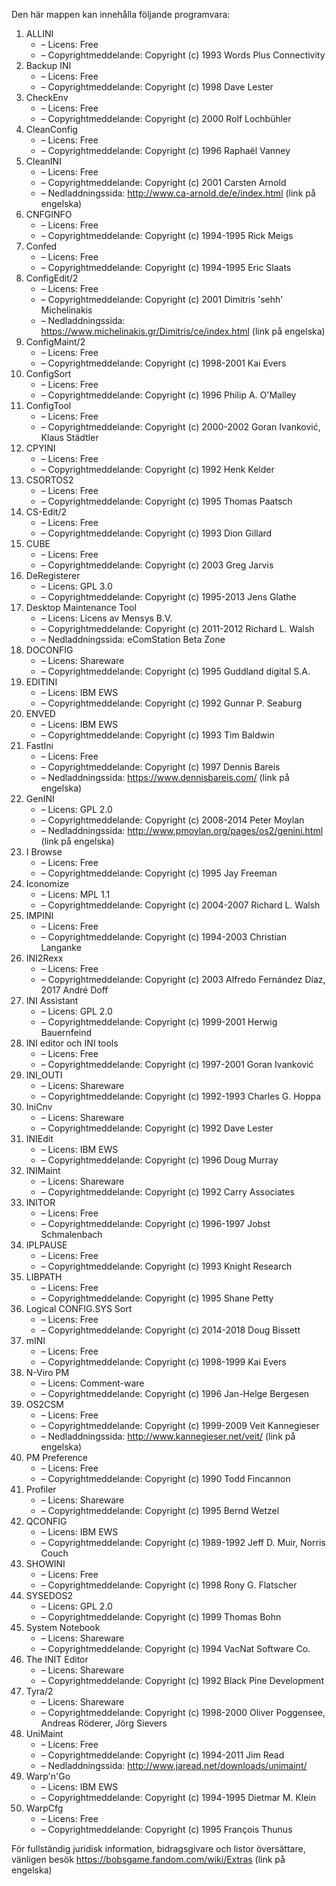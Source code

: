 ﻿Den här mappen kan innehålla följande programvara:

1. ALLINI
   - – Licens: Free
   - – Copyrightmeddelande: Copyright (c) 1993 Words Plus Connectivity
2. Backup INI
   - – Licens: Free
   - – Copyrightmeddelande: Copyright (c) 1998 Dave Lester
3. CheckEnv
   - – Licens: Free
   - – Copyrightmeddelande: Copyright (c) 2000 Rolf Lochbühler
4. CleanConfig
   - – Licens: Free
   - – Copyrightmeddelande: Copyright (c) 1996 Raphaël Vanney
5. CleanINI
   - – Licens: Free
   - – Copyrightmeddelande: Copyright (c) 2001 Carsten Arnold
   - – Nedladdningssida: http://www.ca-arnold.de/e/index.html (link på engelska)
6. CNFGINFO
   - – Licens: Free
   - – Copyrightmeddelande: Copyright (c) 1994-1995 Rick Meigs
7. Confed
   - – Licens: Free
   - – Copyrightmeddelande: Copyright (c) 1994-1995 Eric Slaats
8. ConfigEdit/2
   - – Licens: Free
   - – Copyrightmeddelande: Copyright (c) 2001 Dimitris 'sehh' Michelinakis
   - – Nedladdningssida: https://www.michelinakis.gr/Dimitris/ce/index.html (link på engelska)
9. ConfigMaint/2
   - – Licens: Free
   - – Copyrightmeddelande: Copyright (c) 1998-2001 Kai Evers
10. ConfigSort
    - – Licens: Free
    - – Copyrightmeddelande: Copyright (c) 1996 Philip A. O'Malley
11. ConfigTool
    - – Licens: Free
    - – Copyrightmeddelande: Copyright (c) 2000-2002 Goran Ivanković, Klaus Städtler
12. CPYINI
    - – Licens: Free
    - – Copyrightmeddelande: Copyright (c) 1992 Henk Kelder
13. CSORTOS2
    - – Licens: Free
    - – Copyrightmeddelande: Copyright (c) 1995 Thomas Paatsch
14. CS-Edit/2
    - – Licens: Free
    - – Copyrightmeddelande: Copyright (c) 1993 Dion Gillard
15. CUBE
    - – Licens: Free
    - – Copyrightmeddelande: Copyright (c) 2003 Greg Jarvis
16. DeRegisterer
    - – Licens: GPL 3.0
    - – Copyrightmeddelande: Copyright (c) 1995-2013 Jens Glathe
17. Desktop Maintenance Tool
    - – Licens: Licens av Mensys B.V.
    - – Copyrightmeddelande: Copyright (c) 2011-2012 Richard L. Walsh
    - – Nedladdningssida: eComStation Beta Zone
18. DOCONFIG
    - – Licens: Shareware
    - – Copyrightmeddelande: Copyright (c) 1995 Guddland digital S.A.
19. EDITINI
    - – Licens: IBM EWS
    - – Copyrightmeddelande: Copyright (c) 1992 Gunnar P. Seaburg
20. ENVED
    - – Licens: IBM EWS
    - – Copyrightmeddelande: Copyright (c) 1993 Tim Baldwin
21. FastIni
    - – Licens: Free
    - – Copyrightmeddelande: Copyright (c) 1997 Dennis Bareis
    - – Nedladdningssida: https://www.dennisbareis.com/ (link på engelska)
22. GenINI
    - – Licens: GPL 2.0
    - – Copyrightmeddelande: Copyright (c) 2008-2014 Peter Moylan
    - – Nedladdningssida: http://www.pmoylan.org/pages/os2/genini.html (link på engelska)
23. I Browse
    - – Licens: Free
    - – Copyrightmeddelande: Copyright (c) 1995 Jay Freeman
24. Iconomize
    - – Licens: MPL 1.1
    - – Copyrightmeddelande: Copyright (c) 2004-2007 Richard L. Walsh
25. IMPINI
    - – Licens: Free
    - – Copyrightmeddelande: Copyright (c) 1994-2003 Christian Langanke
26. INI2Rexx
    - – Licens: Free
    - – Copyrightmeddelande: Copyright (c) 2003 Alfredo Fernández Díaz, 2017 André Doff
27. INI Assistant
    - – Licens: GPL 2.0
    - – Copyrightmeddelande: Copyright (c) 1999-2001 Herwig Bauernfeind
28. INI editor och INI tools
    - – Licens: Free
    - – Copyrightmeddelande: Copyright (c) 1997-2001 Goran Ivanković
29. INI_OUTI
    - – Licens: Shareware
    - – Copyrightmeddelande: Copyright (c) 1992-1993 Charles G. Hoppa
30. IniCnv
    - – Licens: Shareware
    - – Copyrightmeddelande: Copyright (c) 1992 Dave Lester
31. INIEdit
    - – Licens: IBM EWS
    - – Copyrightmeddelande: Copyright (c) 1996 Doug Murray
32. INIMaint
    - – Licens: Shareware
    - – Copyrightmeddelande: Copyright (c) 1992 Carry Associates
33. INITOR
    - – Licens: Free
    - – Copyrightmeddelande: Copyright (c) 1996-1997 Jobst Schmalenbach
34. IPLPAUSE
    - – Licens: Free
    - – Copyrightmeddelande: Copyright (c) 1993 Knight Research
35. LIBPATH
    - – Licens: Free
    - – Copyrightmeddelande: Copyright (c) 1995 Shane Petty
36. Logical CONFIG.SYS Sort
    - – Licens: Free
    - – Copyrightmeddelande: Copyright (c) 2014-2018 Doug Bissett
37. mINI
    - – Licens: Free
    - – Copyrightmeddelande: Copyright (c) 1998-1999 Kai Evers
38. N-Viro PM
    - – Licens: Comment-ware
    - – Copyrightmeddelande: Copyright (c) 1996 Jan-Helge Bergesen
39. OS2CSM
    - – Licens: Free
    - – Copyrightmeddelande: Copyright (c) 1999-2009 Veit Kannegieser
    - – Nedladdningssida: http://www.kannegieser.net/veit/ (link på engelska)
40. PM Preference
    - – Licens: Free
    - – Copyrightmeddelande: Copyright (c) 1990 Todd Fincannon
41. Profiler
    - – Licens: Shareware
    - – Copyrightmeddelande: Copyright (c) 1995 Bernd Wetzel
42. QCONFIG
    - – Licens: IBM EWS
    - – Copyrightmeddelande: Copyright (c) 1989-1992 Jeff D. Muir, Norris Couch
43. SHOWINI
    - – Licens: Free
    - – Copyrightmeddelande: Copyright (c) 1998 Rony G. Flatscher
44. SYSEDOS2
    - – Licens: GPL 2.0
    - – Copyrightmeddelande: Copyright (c) 1999 Thomas Bohn
45. System Notebook
    - – Licens: Shareware
    - – Copyrightmeddelande: Copyright (c) 1994 VacNat Software Co.
46. The INIT Editor
    - – Licens: Shareware
    - – Copyrightmeddelande: Copyright (c) 1992 Black Pine Development
47. Tyra/2
    - – Licens: Shareware
    - – Copyrightmeddelande: Copyright (c) 1998-2000 Oliver Poggensee, Andreas Röderer, Jörg Sievers
48. UniMaint
    - – Licens: Free
    - – Copyrightmeddelande: Copyright (c) 1994-2011 Jim Read
    - – Nedladdningssida: http://www.jaread.net/downloads/unimaint/
49. Warp'n'Go
    - – Licens: IBM EWS
    - – Copyrightmeddelande: Copyright (c) 1994-1995 Dietmar M. Klein
50. WarpCfg
    - – Licens: Free
    - – Copyrightmeddelande: Copyright (c) 1995 François Thunus

För fullständig juridisk information, bidragsgivare och listor översättare, vänligen besök https://bobsgame.fandom.com/wiki/Extras (link på engelska)
